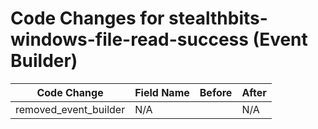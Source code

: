 # Code Changes for stealthbits-windows-file-read-success (Event Builder)

| Code Change | Field Name | Before | After |
|-------------|------------|--------|-------|
| removed_event_builder | N/A |  | N/A |